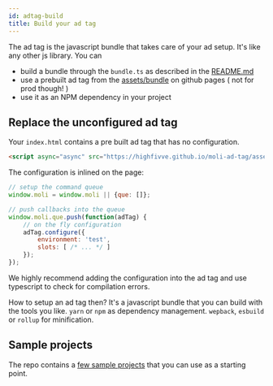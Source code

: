 ```yaml
---
id: adtag-build
title: Build your ad tag
---
```


The ad tag is the javascript bundle that takes care of your ad setup. It's like any other js library.
You can

* build a bundle through the `bundle.ts` as described in the [README.md](https://github.com/highfivve/moli-ad-tag?tab=readme-ov-file#ad-tag-library)
* use a prebuilt ad tag from the [assets/bundle](https://github.com/highfivve/moli-ad-tag/tree/gh-pages/assets/bundle) on github pages ( not for prod though! )
* use it as an NPM dependency in your project

## Replace the unconfigured ad tag

Your `index.html` contains a pre built ad tag that has no configuration.

```html
<script async="async" src="https://highfivve.github.io/moli-ad-tag/assets/bundle/adtag.mjs"></script>
```

The configuration is inlined on the page:

```javascript
// setup the command queue
window.moli = window.moli || {que: []};

// push callbacks into the queue
window.moli.que.push(function(adTag) {
    // on the fly configuration
    adTag.configure({
        environment: 'test',
        slots: [ /* ... */ ]
    });
});
```

We highly recommend adding the configuration into the ad tag and use typescript to
check for compilation errors.

How to setup an ad tag then? It's a javascript bundle that you can build with the tools
you like. `yarn` or `npm` as dependency management. `wepback`, `esbuild` or `rollup` for minification.

## Sample projects

The repo contains a [few sample projects](https://github.com/highfivve/moli-ad-tag/tree/main/examples) that you can use as a starting point.
